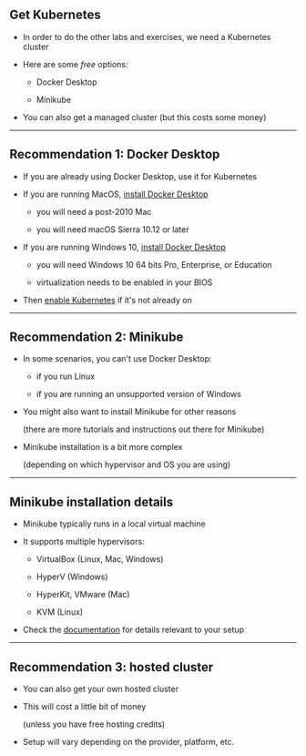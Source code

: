 ## Get Kubernetes

- In order to do the other labs and exercises, we need a Kubernetes cluster

- Here are some *free* options:

  - Docker Desktop

  - Minikube

- You can also get a managed cluster (but this costs some money)

---

## Recommendation 1: Docker Desktop

- If you are already using Docker Desktop, use it for Kubernetes

- If you are running MacOS, [install Docker Desktop](https://docs.docker.com/docker-for-mac/install/)

  - you will need a post-2010 Mac

  - you will need macOS Sierra 10.12 or later

- If you are running Windows 10, [install Docker Desktop](https://docs.docker.com/docker-for-windows/install/)

  - you will need Windows 10 64 bits Pro, Enterprise, or Education

  - virtualization needs to be enabled in your BIOS

- Then [enable Kubernetes](https://blog.docker.com/2018/07/kubernetes-is-now-available-in-docker-desktop-stable-channel/) if it's not already on

---

## Recommendation 2: Minikube

- In some scenarios, you can't use Docker Desktop:

  - if you run Linux

  - if you are running an unsupported version of Windows

- You might also want to install Minikube for other reasons

  (there are more tutorials and instructions out there for Minikube)

- Minikube installation is a bit more complex

  (depending on which hypervisor and OS you are using)

---

## Minikube installation details

- Minikube typically runs in a local virtual machine

- It supports multiple hypervisors:

  - VirtualBox (Linux, Mac, Windows)

  - HyperV (Windows)

  - HyperKit, VMware (Mac)

  - KVM (Linux)

- Check the [documentation](https://kubernetes.io/docs/tasks/tools/install-minikube/) for details relevant to your setup

---

## Recommendation 3: hosted cluster

- You can also get your own hosted cluster

- This will cost a little bit of money

  (unless you have free hosting credits)

- Setup will vary depending on the provider, platform, etc.

